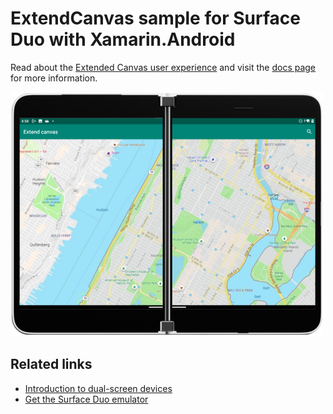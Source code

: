# ExtendCanvas sample for Surface Duo with Xamarin.Android

Read about the [Extended Canvas user experience](https://docs.microsoft.com/dual-screen/introduction#extended-canvas) and visit the [docs page](https://docs.microsoft.com/dual-screen/android/sample-code/extended-canvas) for more information.

![Extended canvas sample spanned across two screens](Screenshots/extended-canvas-500.png)

## Related links

- [Introduction to dual-screen devices](https://docs.microsoft.com/dual-screen/introduction)
- [Get the Surface Duo emulator](https://docs.microsoft.com/dual-screen/android/emulator/)
